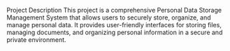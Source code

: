 Project Description
This project is a comprehensive Personal Data Storage Management System that allows users to securely store, organize, and manage personal data. It provides user-friendly interfaces for storing files, managing documents, and organizing personal information in a secure and private environment.
